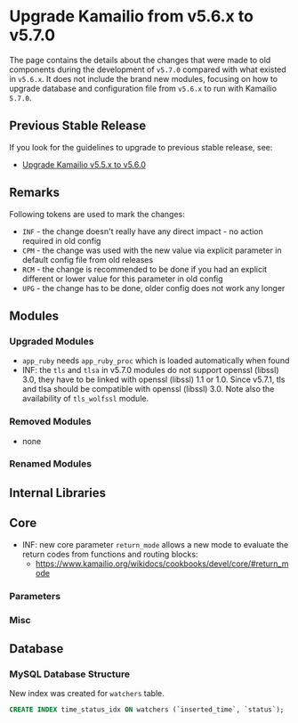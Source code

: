 # Upgrade Kamailio from v5.6.x to v5.7.0

The page contains the details about the changes that were made to old
components during the development of `v5.7.0` compared with what existed
in `v5.6.x`. It does not include the brand new modules, focusing on how to
upgrade database and configuration file from `v5.6.x` to run with Kamailio
`5.7.0`.

## Previous Stable Release

If you look for the guidelines to upgrade to previous stable release,
see:

- [Upgrade Kamailio v5.5.x to v5.6.0](5.5.x-to-5.6.0.md)

## Remarks

Following tokens are used to mark the changes:

- `INF` - the change doesn't really have any direct impact - no action
    required in old config
- `CPM` - the change was used with the new value via explicit parameter
    in default config file from old releases
- `RCM` - the change is recommended to be done if you had an explicit
    different or lower value for this parameter in old config
- `UPG` - the change has to be done, older config does not work any
    longer

## Modules

### Upgraded Modules

* `app_ruby` needs `app_ruby_proc` which is loaded automatically when found
* INF: the `tls` and `tlsa` in v5.7.0 modules do not support openssl (libssl) 3.0, they have to be linked with openssl (libssl) 1.1 or 1.0. Since v5.7.1, tls and tlsa should be compatible with openssl (libssl) 3.0. Note also the availability of `tls_wolfssl` module.

### Removed Modules

- none

### Renamed Modules

## Internal Libraries

## Core

* INF: new core parameter `return_mode` allows a new mode to evaluate the return codes from functions and routing blocks:
  * https://www.kamailio.org/wikidocs/cookbooks/devel/core/#return_mode

### Parameters

### Misc

## Database

### MySQL Database Structure

New index was created for `watchers` table.

```sql
CREATE INDEX time_status_idx ON watchers (`inserted_time`, `status`);
```
